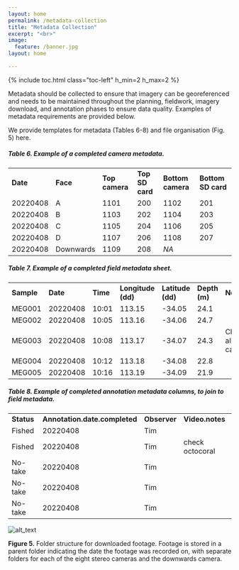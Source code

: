 ```yaml
---
layout: home
permalink: /metadata-collection
title: "Metadata Collection"
excerpt: "<br>"
image:
  feature: /banner.jpg
layout: home

---
```

{% include toc.html class="toc-left" h_min=2 h_max=2 %} 

Metadata should be collected to ensure that imagery can be georeferenced and needs to be maintained throughout the planning, fieldwork, imagery download, and annotation phases to ensure data quality. Examples of metadata requirements are provided below.

We provide templates for metadata (Tables 6-8) and file organisation (Fig. 5) here.


##### **Table 6.** Example of a completed camera metadata.


<table>
  <tr>
   <td><strong>Date</strong>
   </td>
   <td><strong>Face</strong>
   </td>
   <td><strong>Top camera</strong>
   </td>
   <td><strong>Top SD card</strong>
   </td>
   <td><strong>Bottom camera</strong>
   </td>
   <td><strong>Bottom SD card</strong>
   </td>
  </tr>
  <tr>
   <td>20220408
   </td>
   <td>A
   </td>
   <td>1101
   </td>
   <td>200
   </td>
   <td>1102
   </td>
   <td>201
   </td>
  </tr>
  <tr>
   <td>20220408
   </td>
   <td>B
   </td>
   <td>1103
   </td>
   <td>202
   </td>
   <td>1104
   </td>
   <td>203
   </td>
  </tr>
  <tr>
   <td>20220408
   </td>
   <td>C
   </td>
   <td>1105
   </td>
   <td>204
   </td>
   <td>1106
   </td>
   <td>205
   </td>
  </tr>
  <tr>
   <td>20220408
   </td>
   <td>D
   </td>
   <td>1107
   </td>
   <td>206
   </td>
   <td>1108
   </td>
   <td>207
   </td>
  </tr>
  <tr>
   <td>20220408
   </td>
   <td>Downwards
   </td>
   <td>1109
   </td>
   <td>208
   </td>
   <td><em>NA</em>
   </td>
   <td>
   </td>
  </tr>
</table>



##### **Table 7.** Example of a completed field metadata sheet.


<table>
  <tr>
   <td><strong>Sample</strong>
   </td>
   <td><strong>Date</strong>
   </td>
   <td><strong>Time</strong>
   </td>
   <td><strong>Longitude (dd)</strong>
   </td>
   <td><strong>Latitude (dd)</strong>
   </td>
   <td><strong>Depth (m)</strong>
   </td>
   <td><strong>Notes</strong>
   </td>
  </tr>
  <tr>
   <td>MEG001
   </td>
   <td>20220408
   </td>
   <td>10:01
   </td>
   <td>113.15
   </td>
   <td>-34.05
   </td>
   <td>24.1
   </td>
   <td>
   </td>
  </tr>
  <tr>
   <td>MEG002
   </td>
   <td>20220408
   </td>
   <td>10:05
   </td>
   <td>113.16
   </td>
   <td>-34.06
   </td>
   <td>24.7
   </td>
   <td>
   </td>
  </tr>
  <tr>
   <td>MEG003
   </td>
   <td>20220408
   </td>
   <td>10:08
   </td>
   <td>113.17
   </td>
   <td>-34.07
   </td>
   <td>24.3
   </td>
   <td>Checked all cameras
   </td>
  </tr>
  <tr>
   <td>MEG004
   </td>
   <td>20220408
   </td>
   <td>10:12
   </td>
   <td>113.18
   </td>
   <td>-34.08
   </td>
   <td>22.8
   </td>
   <td>
   </td>
  </tr>
  <tr>
   <td>MEG005
   </td>
   <td>20220408
   </td>
   <td>10:16
   </td>
   <td>113.19
   </td>
   <td>-34.09
   </td>
   <td>21.9
   </td>
   <td>
   </td>
  </tr>
</table>



##### **Table 8.** Example of completed annotation metadata columns, to join to field metadata.


<table>
  <tr>
   <td><strong>Status</strong>
   </td>
   <td><strong>Annotation.date.completed</strong>
   </td>
   <td><strong>Observer</strong>
   </td>
   <td><strong>Video.notes</strong>
   </td>
  </tr>
  <tr>
   <td>Fished
   </td>
   <td>20220408
   </td>
   <td>Tim
   </td>
   <td>
   </td>
  </tr>
  <tr>
   <td>Fished
   </td>
   <td>20220408
   </td>
   <td>Tim
   </td>
   <td>check octocoral
   </td>
  </tr>
  <tr>
   <td>No-take
   </td>
   <td>20220408
   </td>
   <td>Tim
   </td>
   <td>
   </td>
  </tr>
  <tr>
   <td>No-take
   </td>
   <td>20220408
   </td>
   <td>Tim
   </td>
   <td>
   </td>
  </tr>
  <tr>
   <td>No-take
   </td>
   <td>20220408
   </td>
   <td>Tim
   </td>
   <td>
   </td>
  </tr>
</table>

![alt_text](images/image1.jpg "image_tooltip")

**Figure 5.** Folder structure for downloaded footage. Footage is stored in a parent folder indicating the date the footage was recorded on, with separate folders for each of the eight stereo cameras and the downwards camera. 

